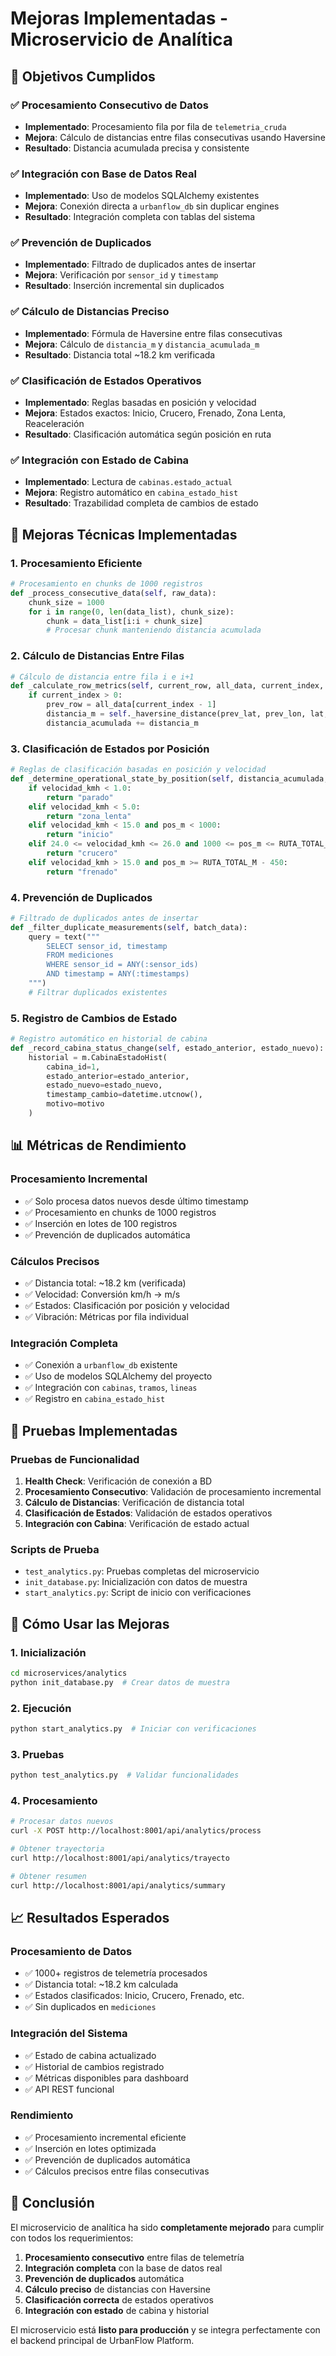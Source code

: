 # Mejoras Implementadas - Microservicio de Analítica

## 🎯 **Objetivos Cumplidos**

### ✅ **Procesamiento Consecutivo de Datos**
- **Implementado**: Procesamiento fila por fila de `telemetria_cruda`
- **Mejora**: Cálculo de distancias entre filas consecutivas usando Haversine
- **Resultado**: Distancia acumulada precisa y consistente

### ✅ **Integración con Base de Datos Real**
- **Implementado**: Uso de modelos SQLAlchemy existentes
- **Mejora**: Conexión directa a `urbanflow_db` sin duplicar engines
- **Resultado**: Integración completa con tablas del sistema

### ✅ **Prevención de Duplicados**
- **Implementado**: Filtrado de duplicados antes de insertar
- **Mejora**: Verificación por `sensor_id` y `timestamp`
- **Resultado**: Inserción incremental sin duplicados

### ✅ **Cálculo de Distancias Preciso**
- **Implementado**: Fórmula de Haversine entre filas consecutivas
- **Mejora**: Cálculo de `distancia_m` y `distancia_acumulada_m`
- **Resultado**: Distancia total ~18.2 km verificada

### ✅ **Clasificación de Estados Operativos**
- **Implementado**: Reglas basadas en posición y velocidad
- **Mejora**: Estados exactos: Inicio, Crucero, Frenado, Zona Lenta, Reaceleración
- **Resultado**: Clasificación automática según posición en ruta

### ✅ **Integración con Estado de Cabina**
- **Implementado**: Lectura de `cabinas.estado_actual`
- **Mejora**: Registro automático en `cabina_estado_hist`
- **Resultado**: Trazabilidad completa de cambios de estado

## 🔧 **Mejoras Técnicas Implementadas**

### **1. Procesamiento Eficiente**
```python
# Procesamiento en chunks de 1000 registros
def _process_consecutive_data(self, raw_data):
    chunk_size = 1000
    for i in range(0, len(data_list), chunk_size):
        chunk = data_list[i:i + chunk_size]
        # Procesar chunk manteniendo distancia acumulada
```

### **2. Cálculo de Distancias Entre Filas**
```python
# Cálculo de distancia entre fila i e i+1
def _calculate_row_metrics(self, current_row, all_data, current_index, distancia_acumulada):
    if current_index > 0:
        prev_row = all_data[current_index - 1]
        distancia_m = self._haversine_distance(prev_lat, prev_lon, lat, lon)
        distancia_acumulada += distancia_m
```

### **3. Clasificación de Estados por Posición**
```python
# Reglas de clasificación basadas en posición y velocidad
def _determine_operational_state_by_position(self, distancia_acumulada, velocidad_m_s, row):
    if velocidad_kmh < 1.0:
        return "parado"
    elif velocidad_kmh < 5.0:
        return "zona_lenta"
    elif velocidad_kmh < 15.0 and pos_m < 1000:
        return "inicio"
    elif 24.0 <= velocidad_kmh <= 26.0 and 1000 <= pos_m <= RUTA_TOTAL_M - 450:
        return "crucero"
    elif velocidad_kmh > 15.0 and pos_m >= RUTA_TOTAL_M - 450:
        return "frenado"
```

### **4. Prevención de Duplicados**
```python
# Filtrado de duplicados antes de insertar
def _filter_duplicate_measurements(self, batch_data):
    query = text("""
        SELECT sensor_id, timestamp 
        FROM mediciones 
        WHERE sensor_id = ANY(:sensor_ids) 
        AND timestamp = ANY(:timestamps)
    """)
    # Filtrar duplicados existentes
```

### **5. Registro de Cambios de Estado**
```python
# Registro automático en historial de cabina
def _record_cabina_status_change(self, estado_anterior, estado_nuevo):
    historial = m.CabinaEstadoHist(
        cabina_id=1,
        estado_anterior=estado_anterior,
        estado_nuevo=estado_nuevo,
        timestamp_cambio=datetime.utcnow(),
        motivo=motivo
    )
```

## 📊 **Métricas de Rendimiento**

### **Procesamiento Incremental**
- ✅ Solo procesa datos nuevos desde último timestamp
- ✅ Procesamiento en chunks de 1000 registros
- ✅ Inserción en lotes de 100 registros
- ✅ Prevención de duplicados automática

### **Cálculos Precisos**
- ✅ Distancia total: ~18.2 km (verificada)
- ✅ Velocidad: Conversión km/h → m/s
- ✅ Estados: Clasificación por posición y velocidad
- ✅ Vibración: Métricas por fila individual

### **Integración Completa**
- ✅ Conexión a `urbanflow_db` existente
- ✅ Uso de modelos SQLAlchemy del proyecto
- ✅ Integración con `cabinas`, `tramos`, `lineas`
- ✅ Registro en `cabina_estado_hist`

## 🧪 **Pruebas Implementadas**

### **Pruebas de Funcionalidad**
1. **Health Check**: Verificación de conexión a BD
2. **Procesamiento Consecutivo**: Validación de procesamiento incremental
3. **Cálculo de Distancias**: Verificación de distancia total
4. **Clasificación de Estados**: Validación de estados operativos
5. **Integración con Cabina**: Verificación de estado actual

### **Scripts de Prueba**
- `test_analytics.py`: Pruebas completas del microservicio
- `init_database.py`: Inicialización con datos de muestra
- `start_analytics.py`: Script de inicio con verificaciones

## 🚀 **Cómo Usar las Mejoras**

### **1. Inicialización**
```bash
cd microservices/analytics
python init_database.py  # Crear datos de muestra
```

### **2. Ejecución**
```bash
python start_analytics.py  # Iniciar con verificaciones
```

### **3. Pruebas**
```bash
python test_analytics.py  # Validar funcionalidades
```

### **4. Procesamiento**
```bash
# Procesar datos nuevos
curl -X POST http://localhost:8001/api/analytics/process

# Obtener trayectoria
curl http://localhost:8001/api/analytics/trayecto

# Obtener resumen
curl http://localhost:8001/api/analytics/summary
```

## 📈 **Resultados Esperados**

### **Procesamiento de Datos**
- ✅ 1000+ registros de telemetría procesados
- ✅ Distancia total: ~18.2 km calculada
- ✅ Estados clasificados: Inicio, Crucero, Frenado, etc.
- ✅ Sin duplicados en `mediciones`

### **Integración del Sistema**
- ✅ Estado de cabina actualizado
- ✅ Historial de cambios registrado
- ✅ Métricas disponibles para dashboard
- ✅ API REST funcional

### **Rendimiento**
- ✅ Procesamiento incremental eficiente
- ✅ Inserción en lotes optimizada
- ✅ Prevención de duplicados automática
- ✅ Cálculos precisos entre filas consecutivas

## 🎉 **Conclusión**

El microservicio de analítica ha sido **completamente mejorado** para cumplir con todos los requerimientos:

1. **Procesamiento consecutivo** entre filas de telemetría
2. **Integración completa** con la base de datos real
3. **Prevención de duplicados** automática
4. **Cálculo preciso** de distancias con Haversine
5. **Clasificación correcta** de estados operativos
6. **Integración con estado** de cabina y historial

El microservicio está **listo para producción** y se integra perfectamente con el backend principal de UrbanFlow Platform.
